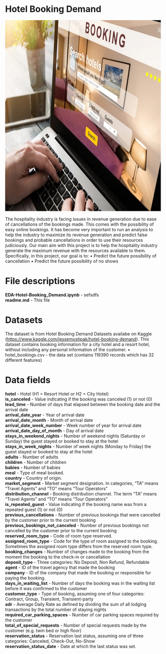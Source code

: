 # Hotel Booking Demand
<img src="Hotel-Booking.jpg" style="width:1100px;height:617px" />

The hospitality industry is facing issues in revenue generation due to ease of cancellations of the bookings made. This comes with the possibility of easy online bookings. It has become very important to run an analysis to help the industry to maximize its revenue generation and predict false bookings and probable cancellations in order to use their resources judiciously.
Our main aim with this project is to help the hospitality industry generate the maximum revenue with the resources available to them. Specifically, in this project, our goal is to:
• Predict the future possibility of cancellation 
• Predict the future possibility of no shows

# File descriptions
**EDA-Hotel-Booking_Demand.ipynb** - sefsdfs <br/>
**readme.md** - This file <br/>


# Datasets
The dataset is from Hotel Booking Demand Datasets availabe on Kaggle (https://www.kaggle.com/jessemostipak/hotel-booking-demand). This dataset contains booking information for a city hotel and a resort hotel, without including any personal information of the customer. 
• hotel_bookings.csv - the data set (contains 119390 records which has 32 different features) 


# Data fields
**hotel** -  Hotel (H1 = Resort Hotel or H2 = City Hotel)<br/>
**is_canceled** - Value indicating if the booking was canceled (1) or not (0) <br/>
**lead_time** - Number of days that elapsed between the booking date and the arrival date <br/>
**arrival_date_year** - Year of arrival date <br/>
**arrival_date_month** - Month of arrival date <br/>
**arrival_date_week_number** - Week number of year for arrival date <br/>
**arrival_date_day_of_month** -  Day of arrival date <br/>
**stays_in_weekend_nights** - Number of weekend nights (Saturday or Sunday) the guest stayed or booked to stay at the hotel <br/>
**stays_in_week_nights** - Number of week nights (Monday to Friday) the guest stayed or booked to stay at the hotel <br/>
**adults** - Number of adults <br/>
**children** - Number of children <br/>
**babies** -  Number of babies <br/>
**meal** - Type of meal booked. <br/>
**country** - Country of origin. <br/>
**market_segment** - Market segment designation. In categories, “TA” means “Travel Agents” and “TO” means “Tour Operators” <br/>
**distribution_channel** - Booking distribution channel. The term “TA” means “Travel Agents” and “TO” means “Tour Operators”<br/>
**is_repeated_guest** - Value indicating if the booking name was from a repeated guest (1) or not (0) <br/>
**previous_cancellations** -  Number of previous bookings that were cancelled by the customer prior to the current booking <br/>
**previous_bookings_not_canceled** - Number of previous bookings not cancelled by the customer prior to the current booking <br/>
**reserved_room_type** - Code of room type reserved. <br/>
**assigned_room_type** - Code for the type of room assigned to the booking. Sometimes the assigned room type differs from the reserved room type. <br/>
**booking_changes** - Number of changes made to the booking from the moment the booking to the check-in or cancellation <br/>
**deposit_type** -  Three categories: No Deposit, Non Refund, Refundable <br/>
**agent** - ID of the travel agency that made the booking <br/>
**company** - ID of the company that made the booking or responsible for paying the booking. <br/>
**days_in_waiting_list** - Number of days the booking was in the waiting list before it was confirmed to the customer <br/>
**customer_type** - Type of booking, assuming one of four categories: Contract, Group, Transient, Transient-party <br/>
**adr** - Average Daily Rate as defined by dividing the sum of all lodging transactions by the total number of staying nights <br/>
**required_car_parking_spaces** -  Number of car parking spaces required by the customer <br/>
**total_of_special_requests** - Number of special requests made by the customer (e.g. twin bed or high floor)<br/>
**reservation_status** - Reservation last status, assuming one of three categories: Canceled, Check-Out, No-Show <br/>
**reservation_status_date** - Date at which the last status was set. <br/>



